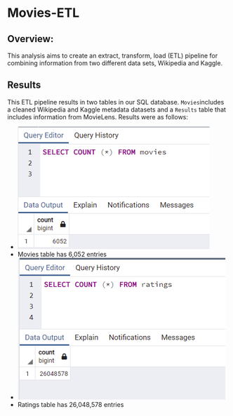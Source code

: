 # Movies-ETL

## Overview:
This analysis aims to create an extract, transform, load (ETL) pipeline for combining information from two different data sets, Wikipedia and Kaggle.

## Results

This ETL pipeline results in two tables in our SQL database. ```Movies```includes a cleaned Wikipedia and Kaggle metadata datasets and a ```Results``` table that includes information from MovieLens. Results were as follows:
- ![Movies query](https://github.com/HappyM0f0/Movies-ETL/blob/main/Resources/movies_query.png)
- Movies table has 6,052 entries
- ![Ratings query](https://github.com/HappyM0f0/Movies-ETL/blob/main/Resources/ratings_query.png)
- Ratings table has 26,048,578 entries